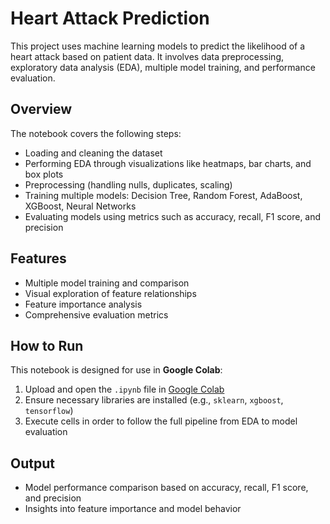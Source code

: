 # Heart Attack Prediction

This project uses machine learning models to predict the likelihood of a heart attack based on patient data. It involves data preprocessing, exploratory data analysis (EDA), multiple model training, and performance evaluation.

## Overview

The notebook covers the following steps:
- Loading and cleaning the dataset
- Performing EDA through visualizations like heatmaps, bar charts, and box plots
- Preprocessing (handling nulls, duplicates, scaling)
- Training multiple models: Decision Tree, Random Forest, AdaBoost, XGBoost, Neural Networks
- Evaluating models using metrics such as accuracy, recall, F1 score, and precision

## Features

- Multiple model training and comparison
- Visual exploration of feature relationships
- Feature importance analysis
- Comprehensive evaluation metrics

## How to Run

This notebook is designed for use in **Google Colab**:

1. Upload and open the `.ipynb` file in [Google Colab](https://colab.research.google.com/)
2. Ensure necessary libraries are installed (e.g., `sklearn`, `xgboost`, `tensorflow`)
3. Execute cells in order to follow the full pipeline from EDA to model evaluation

## Output

- Model performance comparison based on accuracy, recall, F1 score, and precision
- Insights into feature importance and model behavior
